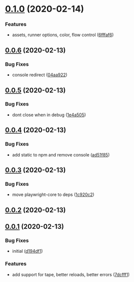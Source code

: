 # [0.1.0](https://github.com/hugomrdias/playwright-test/compare/v0.0.6...v0.1.0) (2020-02-14)


### Features

* assets, runner options, color, flow control ([6fffaf6](https://github.com/hugomrdias/playwright-test/commit/6fffaf63684e85a088dafcf6c30230db25e57625))



## [0.0.6](https://github.com/hugomrdias/playwright-test/compare/v0.0.5...v0.0.6) (2020-02-13)


### Bug Fixes

* console redirect ([04aa922](https://github.com/hugomrdias/playwright-test/commit/04aa922ad16e4c0c14dbe6f386a58ce4532f23c1))



## [0.0.5](https://github.com/hugomrdias/playwright-test/compare/v0.0.4...v0.0.5) (2020-02-13)


### Bug Fixes

* dont close when in debug ([1e4a505](https://github.com/hugomrdias/playwright-test/commit/1e4a50595230a18066bcd3c89682294231e6ba21))



## [0.0.4](https://github.com/hugomrdias/playwright-test/compare/v0.0.3...v0.0.4) (2020-02-13)


### Bug Fixes

* add static to npm and remove console ([ad51f85](https://github.com/hugomrdias/playwright-test/commit/ad51f8552a008fb06ffebe40b763929b3af576c5))



## [0.0.3](https://github.com/hugomrdias/playwright-test/compare/v0.0.2...v0.0.3) (2020-02-13)


### Bug Fixes

* move playwright-core to deps ([1c920c2](https://github.com/hugomrdias/playwright-test/commit/1c920c2a439125dffb6c238b9808eebce58243e2))



## [0.0.2](https://github.com/hugomrdias/playwright-test/compare/v0.0.1...v0.0.2) (2020-02-13)



## [0.0.1](https://github.com/hugomrdias/playwright-test/compare/d194df1e541e1166a3324ffbc5fad1ff9768f4aa...v0.0.1) (2020-02-13)


### Bug Fixes

* initial ([d194df1](https://github.com/hugomrdias/playwright-test/commit/d194df1e541e1166a3324ffbc5fad1ff9768f4aa))


### Features

* add support for tape, better reloads, better errors ([7dcfff1](https://github.com/hugomrdias/playwright-test/commit/7dcfff1e9f913f07d6850f645332525dde11e2fc))




